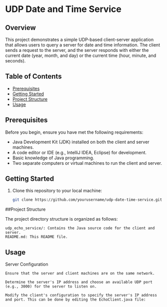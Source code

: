 # UDP Date and Time Service

## Overview

This project demonstrates a simple UDP-based client-server application that allows users to query a server for date and time information. The client sends a request to the server, and the server responds with either the current date (year, month, and day) or the current time (hour, minute, and seconds).

## Table of Contents

- [Prerequisites](#prerequisites)
- [Getting Started](#getting-started)
- [Project Structure](#project-structure)
- [Usage](#usage)
## Prerequisites

Before you begin, ensure you have met the following requirements:

- Java Development Kit (JDK) installed on both the client and server machines.
- A code editor or IDE (e.g., IntelliJ IDEA, Eclipse) for development.
- Basic knowledge of Java programming.
- Two separate computers or virtual machines to run the client and server.

## Getting Started

1. Clone this repository to your local machine:

   ```bash
   git clone https://github.com/yourusername/udp-date-time-service.git


##Project Structure
  
The project directory structure is organized as follows:

    udp_echo_service/: Contains the Java source code for the client and server.
    README.md: This README file.

## Usage
Server Configuration

    Ensure that the server and client machines are on the same network.

    Determine the server's IP address and choose an available UDP port (e.g., 3000) for the server to listen on.

    Modify the client's configuration to specify the server's IP address and port. This can be done by editing the EchoClient.java file:
